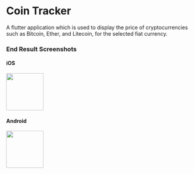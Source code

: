 
# Coin Tracker

A flutter application which is used to display the price of cryptocurrencies such as Bitcoin, Ether, and Litecoin, for the selected fiat currency.

### End Result Screenshots
#### iOS
<img src="https://github.com/Aalem/coin-tracker-starting-project/blob/master/screenshot_ios.png" width="100"/>

#### Android
<img src="https://github.com/Aalem/coin-tracker-starting-project/blob/master/screenshot_android.png" width="100"/>
